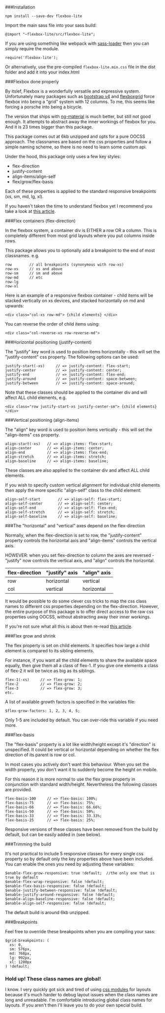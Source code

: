 ###Installation

```
npm install --save-dev flexbox-lite
```

Import the main sass file into your sass build:

```
@import "~flexbox-lite/src/flexbox-lite";
```

If you are using something like webpack with [sass-loader](https://github.com/jtangelder/sass-loader) then you can simply require the module.

```
require('flexbox-lite');
```

Or alternatively, use the pre-compiled `flexbox-lite.min.css` file in the dist folder and add it into your index.html

###Flexbox done properly

By itslef, Flexbox is a wonderfully versatile and expressive system. Unfortunately many packages such as [bootstrap v4](http://v4-alpha.getbootstrap.com/layout/flexbox-grid/) and [flexboxgrid](http://flexboxgrid.com/) force flexbox into being a "grid" system with 12 columns. To me, this seems like forcing a porsche into being a bicycle. 

The version that ships with [ng-material](https://github.com/justindujardin/ng2-material/blob/master/src/core/style/layout.scss) is much better, but still not good enough. It attempts to abstract away the inner workings of flexbox for you. And it is 23 times bigger than this package.

This package comes out at 6kb unzipped and opts for a pure OOCSS approach. The classnames are based on the css properties and follow a simple naming scheme, so there is no need to learn some custom api.

Under the hood, this package only uses a few key styles: 

- flex-direction 
- justify-content 
- align-items/align-self
- flex/grow/flex-basis

Each of these properties is applied to the standard responsive breakpoints (xs, sm, md, lg, xl).

If you haven't taken the time to understand flexbox yet I recommend you take a look at [this article](https://scotch.io/tutorials/a-visual-guide-to-css3-flexbox-properties). 

###Flex containers (flex-direction)

In the flexbox system, a container div is EITHER a row OR a column. This is completely different from most grid layouts where you put columns inside rows.

This package allows you to optionally add a breakpoint to the end of most classnames. e.g. 

```
row        // all breakpoints (synonymous with row-xs)
row-xs     // xs and above
row-sm     // sm and above
row-md     // etc
row-lg
row-xl
```

Here is an example of a responsive flexbox container - child items will be stacked vertically on xs devices, and stacked horizontally on md and upwards:

```
<div class="col-xs row-md"> {child elements} </div>
```

You can reverse the order of child items using:

```
<div class="col-reverse-xs row-reverse-md">
```

###Horizontal positioning (justify-content)

The "justify" key word is used to position items horizontally - this will set the "justify-content" css property. The following options can be used:

```
justify-start(-xs)     // => justify-content: flex-start;
justify-center         // => justify-content: center;
justify-end            // => justify-content: flex-end; 
justify-around         // => justify-content: space-between; 
justify-between        // => justify-content: space-around; 
```

Note that these classes should be applied to the container div and will affect ALL child elements, e.g.

```
<div class="row justify-start-xs justify-center-sm"> {child elements} </div>
```

###Vertical positioning (align-items)

The "align" key word is used to position items vertically - this will set the "align-items" css property.

```
align-start(-xs)   // => align-items: flex-start;
align-center       // => align-items: center;
align-end          // => align-items: flex-end; 
align-stretch      // => align-items: stretch;
align-baseline     // => align-items: baseline; 
```

These classes are also applied to the container div and affect ALL child elements.

If you wish to specify custom vertical alignment for individual child elements then apply the more specific "align-self" class to the child element:

```
align-self-start        // => align-self: flex-start;
align-self-center       // => align-self: center;
align-self-end          // => align-self: flex-end; 
align-self-stretch      // => align-self: stretch;
align-self-baseline     // => align-self: baseline; 
```

###The "horizontal" and "vertical" axes depend on the flex-direction

Normally, when the flex-direction is set to row, the "justify-content" property controls the horizontal axis and "align-items" controls the vertical axis.

HOWEVER: when you set flex-direction to column the axes are reversed - "justify" now controls the vertical axis, and "align" controls the horizontal. 

| flex-direction | "justify" axis | "align" axis |
| -------------- | -------------- | ------------ |
| row            | horizontal     | vertical     |
| col            | vertical       | horizontal   |

It would be possible to do some clever css tricks to map the css class names to different css properties depending on the flex-direction. However, the entire purpose of this package is to offer direct access to the raw css properties using OOCSS, without abstracting away their inner workings.

If you're not sure what all this is about then re-read [this article](https://scotch.io/tutorials/a-visual-guide-to-css3-flexbox-properties).

###Flex grow and shrink

The flex property is set on child elements. It specifies how large a child element is compared to its sibling elements. 

For instance, if you want all the child elements to share the available space equally, then give them all a class of flex-1. If you give one elements a class of flex-2 it will be twice as big as its siblings.

```
flex-1(-xs)     // => flex-grow: 1; 
flex-2          // => flex-grow: 2; 
flex-3          // => flex-grow: 3; 
etc.
```

A list of available growth factors is specified in the variables file: 

```
$flex-grow-factors: 1, 2, 3, 4, 5;
``` 

Only 1-5 are included by default. You can over-ride this variable if you need more. 

###Flex-basis

The "flex-basis" property is a lot like width/height except it's "direction" is unspecified. It could be vertical or horizontal depending on whether the flex direction of its parent is row or col.

In most cases you actively don't want this behaviour. When you set the width property, you don't want it to suddenly become the height on mobile. 

For this reason it is more normal to use the flex grow property in conjunction with standard width/height. Nevertheless the following classes are provided. 

```
flex-basis-100     // => flex-basis: 100%;
flex-basis-75      // => flex-basis: 75%;
flex-basis-66      // => flex-basis: 66.66%;
flex-basis-50      // => flex-basis: 50%;
flex-basis-33      // => flex-basis: 33.33%;
flex-basis-25      // => flex-basis: 25%;
```
Responsive versions of these classes have been removed from the build by default, but can be easily added in (see below).

###Trimming the build

It's not practical to include 5 responsive classes for every single css property so by default only the key properties above have been included. You can enable the ones you need by adjusting these variables:

```
$enable-flex-grow-responsive: true !default;  //the only one that is true by default
$enable-flex-wrap-responsive: false !default;
$enable-flex-basis-responsive: false !default;
$enable-justify-between-responsive: false !default;
$enable-justify-around-responsive: false !default;
$enable-align-baseline-responsive: false !default;
$enable-align-self-responsive: false !default; 
```

The default build is around 6kb unzipped.

###Breakpoints

Feel free to override these breakpoints when you are compiling your sass:

```
$grid-breakpoints: (
  xs: 0,
  sm: 576px,
  md: 768px,
  lg: 992px,
  xl: 1200px
) !default;

```

### Hold up! These class names are global!

I know. I very quickly got sick and tired of using [css modules](https://github.com/css-modules/css-modules) for layouts because it's much harder to debug layout issues when the class names are long and unreadable. I'm comfortable introducing global class names for layouts. If you aren't then I'll leave you to do your own special build.
